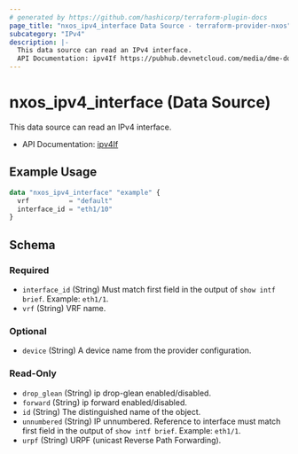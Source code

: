 ```yaml
---
# generated by https://github.com/hashicorp/terraform-plugin-docs
page_title: "nxos_ipv4_interface Data Source - terraform-provider-nxos"
subcategory: "IPv4"
description: |-
  This data source can read an IPv4 interface.
  API Documentation: ipv4If https://pubhub.devnetcloud.com/media/dme-docs-10-2-2/docs/Layer%203/ipv4:If/
---
```


# nxos_ipv4_interface (Data Source)

This data source can read an IPv4 interface.

- API Documentation: [ipv4If](https://pubhub.devnetcloud.com/media/dme-docs-10-2-2/docs/Layer%203/ipv4:If/)

## Example Usage

```terraform
data "nxos_ipv4_interface" "example" {
  vrf          = "default"
  interface_id = "eth1/10"
}
```

<!-- schema generated by tfplugindocs -->
## Schema

### Required

- `interface_id` (String) Must match first field in the output of `show intf brief`. Example: `eth1/1`.
- `vrf` (String) VRF name.

### Optional

- `device` (String) A device name from the provider configuration.

### Read-Only

- `drop_glean` (String) ip drop-glean enabled/disabled.
- `forward` (String) ip forward enabled/disabled.
- `id` (String) The distinguished name of the object.
- `unnumbered` (String) IP unnumbered. Reference to interface must match first field in the output of `show intf brief`. Example: `eth1/1`.
- `urpf` (String) URPF (unicast Reverse Path Forwarding).
